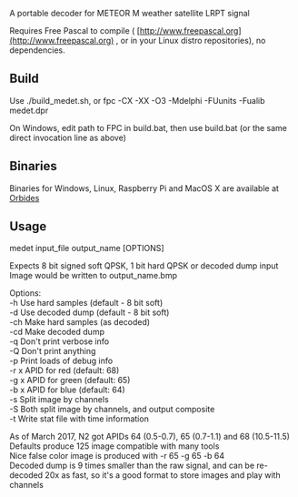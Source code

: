 A portable decoder for METEOR M weather satellite LRPT signal

Requires Free Pascal to compile ( [http://www.freepascal.org](http://www.freepascal.org) , or in your Linux distro repositories), no dependencies.

## Build

Use ./build_medet.sh, or fpc -CX -XX -O3 -Mdelphi -FUunits -Fualib medet.dpr

On Windows, edit path to FPC in build.bat, then use build.bat (or the same direct invocation line as above)

## Binaries

Binaries for Windows, Linux, Raspberry Pi and MacOS X are available at [Orbides](http://orbides.org/page.php?id=1023)

## Usage

medet input_file output_name [OPTIONS]  

Expects 8 bit signed soft QPSK, 1 bit hard QPSK or decoded dump input  
Image would be written to output_name.bmp
  
Options:  
-h    Use hard samples (default - 8 bit soft)  
-d    Use decoded dump (default - 8 bit soft)  
-ch   Make hard samples (as decoded)  
-cd   Make decoded dump  
-q    Don't print verbose info  
-Q    Don't print anything  
-p    Print loads of debug info  
-r x  APID for red   (default: 68)  
-g x  APID for green (default: 65)  
-b x  APID for blue  (default: 64)  
-s    Split image by channels  
-S    Both split image by channels, and output composite  
-t    Write stat file with time information  
 
As of March 2017, N2 got APIDs 64 (0.5-0.7), 65 (0.7-1.1) and 68 (10.5-11.5)  
Defaults produce 125 image compatible with many tools  
Nice false color image is produced with -r 65 -g 65 -b 64  
Decoded dump is 9 times smaller than the raw signal, and can be re-decoded 20x as fast, so it's a good format to store images and play with channels  
